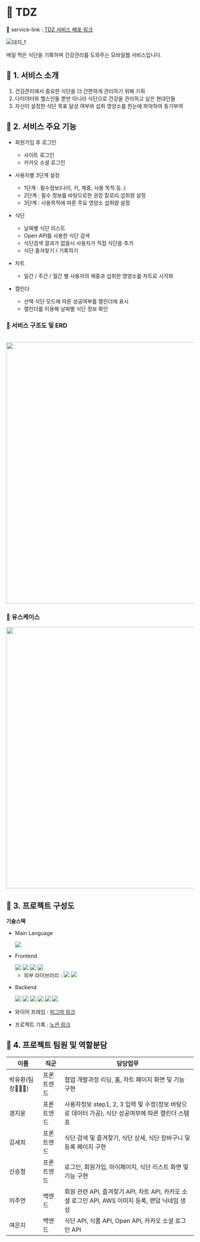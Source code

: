 # 🥑 TDZ
🚀 service-link : [TDZ 서비스 배포 링크](http://13.124.111.98:8301/)

![대지_1](https://user-images.githubusercontent.com/81758576/220225702-dcde8cb0-5f2b-44ef-8201-019419379687.png)


매일 먹은 식단을 기록하며 건강관리를 도와주는 모바일웹 서비스입니다.

## 🔗 1. 서비스 소개

1. 건강관리에서 중요한 식단을 더 간편하게 관리하기 위해 기획
2. 다이어터와 헬스인들 뿐만 아니라 식단으로 건강을 관리하고 싶은 현대인들
3. 자신이 설정한 식단 목표 달성 여부와 섭취 영양소를 한눈에 파악하여 동기부여

## 🔗 2. 서비스 주요 기능

- 회원가입 후 로그인
  - 사이트 로그인
  - 카카오 소셜 로그인
- 사용자별 3단계 설정
  - 1단계 : 필수정보(나이, 키, 체중, 사용 목적 등..)
  - 2단계 : 필수 정보를 바탕으로한 권장 칼로리 섭취량 설정
  - 3단계 : 사용목적에 따른 주요 영양소 섭취량 설정
- 식단
  - 날짜별 식단 리스트
  - Open API를 사용한 식단 검색
  - 식단검색 결과가 없을시 사용자가 직접 식단을 추가
  - 식단 즐겨찾기 / 기록하기
- 차트
  - 일간 / 주간 / 월간 별 사용자의 체중과 섭취한 영양소를 차트로 시각화
- 캘린더

  - 선택 식단 모드에 따른 성공여부를 캘린더에 표시
  - 캘린더를 이용해 날짜별 식단 정보 확인

### 📂 서비스 구조도 및 ERD

<br>
<img src="https://ifh.cc/g/Dxt2Rz.png" width="700">

### 👥 유스케이스

<img src="https://ifh.cc/g/0JFZqm.png" width="700">

## 🔗 3. 프로젝트 구성도

**기술스택**

- Main Language

  <img src ="https://img.shields.io/badge/TypeScript-3178C6?style=for-the-badge&logo=TypeScript&logoColor=white">

- Frontend

  <img src ="https://img.shields.io/badge/React-61DAFB?style=for-the-badge&logo=React&logoColor=white">
  <img src ="https://img.shields.io/badge/Redux-764ABC?style=for-the-badge&logo=Redux&logoColor=white">
  <img src ="https://img.shields.io/badge/Redux ToolKit-764ABC?style=for-the-badge&logo=Redux&logoColor=white">
  <img src ="https://img.shields.io/badge/styled components-DB7093?style=for-the-badge&logo=styled-components&logoColor=white"><br>

  - 외부 라이브러리 :
    <img src ="https://img.shields.io/badge/react--hook--form-yellow">
    <img src ="https://img.shields.io/badge/dayjs-orange">

- Backend

  <img src="https://img.shields.io/badge/mongoDB-47A248?style=for-the-badge&logo=MongoDB&logoColor=white">
  <img src="https://img.shields.io/badge/mongoose-47A248?style=for-the-badge&logo=MongoDB&logoColor=white">
  <img src="https://img.shields.io/badge/node.js-339933?style=for-the-badge&logo=Node.js&logoColor=white">
  <img src="https://img.shields.io/badge/express-000000?style=for-the-badge&logo=express&logoColor=white">
  <img src="https://img.shields.io/badge/amazonaws-232F3E?style=for-the-badge&logo=amazonaws&logoColor=white">
  <img src="https://img.shields.io/badge/Multer-000000?&style=for-the-badge&logoColor=white">

- 와이어 프레임 : [피그마 링크](https://www.figma.com/file/v8i3yts5YeGuZ5XDqUA3cb/9%ED%8C%80-%EC%8B%9D%EB%8B%A8%EA%B4%80%EB%A6%AC%EC%96%B4%ED%94%8C%EB%A6%AC%EC%BC%80%EC%9D%B4%EC%85%98?node-id=0%3A1)
- 프로젝트 기록 : [노션 링크](https://www.notion.so/tdz-team/TDZ-c9aeac84ecff45688047f6608644f178)

## 🔗 4. 프로젝트 팀원 및 역할분담

| 이름           | 직군       | 담당업무                                                                                         |
| -------------- | ---------- | ------------------------------------------------------------------------------------------------ |
| 박유환(팀장🙋🏻‍♂️) | 프론트엔드 | 협업 개발과정 리딩, 홈, 차트 페이지 화면 및 기능 구현                                            |
| 경지윤         | 프론트엔드 | 사용자정보 step1, 2, 3 입력 및 수정(정보 바탕으로 데이터 가공), 식단 성공여부에 따른 캘린더 스탬프                          |
| 김세희         | 프론트엔드 | 식단 검색 및 즐겨찾기, 식단 상세, 식단 장바구니 및 등록 페이지 구현                              |
| 신승철         | 프론트엔드 | 로그인, 회원가입, 마이페이지, 식단 리스트 화면 및 기능 구현                                     |
| 이주연         | 백엔드     | 회원 관련 API, 즐겨찾기 API, 차트 API, 카카오 소셜 로그인 API, AWS 이미지 등록, 랜덤 닉네임 생성 |
| 여은지         | 백엔드     | 식단 API, 식품 API, Open API, 카카오 소셜 로그인 API                                             |
